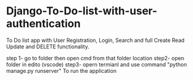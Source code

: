 # Django-To-Do-list-with-user-authentication
To Do list app with User Registration, Login, Search and full Create Read Update and DELETE functionality.

step 1- go to folder then open cmd from that folder location
step2- open folder in edito (vscode)
step3- opern termianl and use command "python manage.py runserver"   To run the application 

